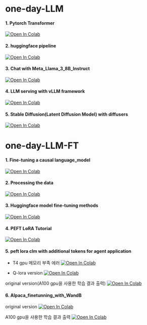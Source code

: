 # one-day-LLM

#### 1. Pytorch Transformer
[![Open In Colab](https://colab.research.google.com/assets/colab-badge.svg)](https://colab.research.google.com/github/hukim1112/one-day-LLM/blob/main/Pytorch_Transformer_completed.ipynb)

#### 2. huggingface pipeline
[![Open In Colab](https://colab.research.google.com/assets/colab-badge.svg)](https://colab.research.google.com/github/hukim1112/one-day-LLM/blob/main/huggingface_pipeline.ipynb)

#### 3. Chat with Meta_Llama_3_8B_Instruct
[![Open In Colab](https://colab.research.google.com/assets/colab-badge.svg)](https://colab.research.google.com/github/hukim1112/one-day-LLM/blob/main/Meta_Llama_3_8B_Instruct_bnb.ipynb)

#### 4. LLM serving with vLLM framework
[![Open In Colab](https://colab.research.google.com/assets/colab-badge.svg)](https://colab.research.google.com/github/hukim1112/one-day-LLM/blob/main/LLM_serving_with_vllm.ipynb)

#### 5. Stable Diffusion(Latent Diffusion Model) with diffusers
[![Open In Colab](https://colab.research.google.com/assets/colab-badge.svg)](https://colab.research.google.com/github/hukim1112/one-day-LLM/blob/main/Stable_Diffusion_with_diffusers.ipynb)


# one-day-LLM-FT

#### 1. Fine-tuning a causal language_model
[![Open In Colab](https://colab.research.google.com/assets/colab-badge.svg)](https://colab.research.google.com/github/hukim1112/one-day-LLM/blob/main/1_Training_a_causal_language_model.ipynb)

#### 2. Processing the data
[![Open In Colab](https://colab.research.google.com/assets/colab-badge.svg)](https://colab.research.google.com/github/hukim1112/one-day-LLM/blob/main/2_Processing_the_data.ipynb)

#### 3. Huggingface model fine-tuning methods
[![Open In Colab](https://colab.research.google.com/assets/colab-badge.svg)](https://colab.research.google.com/github/hukim1112/one-day-LLM/blob/main/3_Fine_tuning_a_model.ipynb)

#### 4. PEFT LoRA Tutorial
[![Open In Colab](https://colab.research.google.com/assets/colab-badge.svg)](https://colab.research.google.com/github/hukim1112/one-day-LLM/blob/main/4_PEFT_LoRA_Tutorial.ipynb)

#### 5. peft lora clm with additional tokens for agent application
- T4 gpu 메모리 부족 에러
[![Open In Colab](https://colab.research.google.com/assets/colab-badge.svg)](https://colab.research.google.com/github/hukim1112/one-day-LLM/blob/main/5_2_peft_lora_clm_with_additional_tokens(T4_gpu_OOM_error).ipynb)

- Q-lora version
[![Open In Colab](https://colab.research.google.com/assets/colab-badge.svg)](https://colab.research.google.com/github/hukim1112/one-day-LLM/blob/main/5_peft_lora_clm_with_additional_tokens(Q_lora_version).ipynb)

original version(A100 gpu을 사용한 학습 결과 출력)
[![Open In Colab](https://colab.research.google.com/assets/colab-badge.svg)](https://colab.research.google.com/github/hukim1112/one-day-LLM/blob/main/5_1_peft_lora_clm_with_additional_tokens(A100_result).ipynb)

#### 6. Alpaca_finetunning_with_WandB
original version
[![Open In Colab](https://colab.research.google.com/assets/colab-badge.svg)](https://colab.research.google.com/github/hukim1112/one-day-LLM/blob/main/6_Alpaca_finetunning_with_WandB.ipynb)

A100 gpu을 사용한 학습 결과 출력
[![Open In Colab](https://colab.research.google.com/assets/colab-badge.svg)](https://colab.research.google.com/github/hukim1112/one-day-LLM/blob/main/6_Alpaca_finetunning_with_WandB(A100_result).ipynb)

